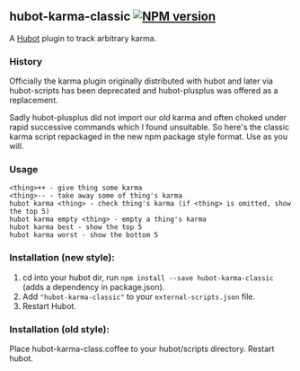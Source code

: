 ## hubot-karma-classic [![NPM version](https://badge.fury.io/js/hubot-karma-classic.png)](http://badge.fury.io/js/hubot-karma-classic)

A [Hubot](https://github.com/github/hubot) plugin to track arbitrary karma.

### History

Officially the karma plugin originally distributed with hubot and later via
hubot-scripts has been deprecated and hubot-plusplus was offered as a replacement.

Sadly hubot-plusplus did not import our old karma and often choked under rapid
successive commands which I found unsuitable.  So here's the classic karma script
repackaged in the new npm package style format.  Use as you will.

### Usage

    <thing>++ - give thing some karma
    <thing>-- - take away some of thing's karma
    hubot karma <thing> - check thing's karma (if <thing> is omitted, show the top 5)
    hubot karma empty <thing> - empty a thing's karma
    hubot karma best - show the top 5
    hubot karma worst - show the bottom 5

### Installation (new style):

1. cd into your hubot dir, run `npm install --save hubot-karma-classic` (adds a dependency in package.json).
2. Add `"hubot-karma-classic"` to your `external-scripts.json` file.
3. Restart Hubot.

### Installation (old style):

Place hubot-karma-class.coffee to your hubot/scripts directory. Restart hubot.
